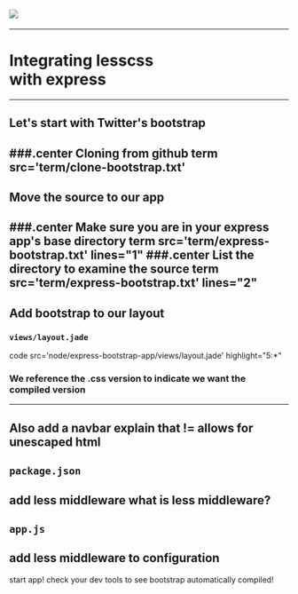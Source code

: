 # <img src="img/workshop/1/lesscss.jpg" class="focus-border">
---
# Integrating lesscss<br>with express
---
## Let's start with Twitter's bootstrap
###.center Cloning from github
term src='term/clone-bootstrap.txt'
---
## Move the source to our app
###.center Make sure you are in your express app's base directory
term src='term/express-bootstrap.txt' lines="1"
###.center List the directory to examine the source
term src='term/express-bootstrap.txt' lines="2"
---
## Add bootstrap to our layout
### `views/layout.jade`
code src='node/express-bootstrap-app/views/layout.jade' highlight="5:*"
### We reference the .css version to indicate we want the compiled version
---
Also add a navbar
explain that != allows for unescaped html
---
## `package.json`

add less middleware
what is less middleware?
---
## `app.js`

add less middleware to configuration
---
start app!
check your dev tools to see bootstrap automatically compiled!




